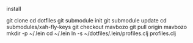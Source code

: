 install

git clone
cd dotfiles
git submodule init
git submodule update
cd submodules/xah-fly-keys
git checkout mavbozo
git pull origin mavbozo
mkdir -p ~/.lein
cd ~/.lein
ln -s ~/dotfiles/.lein/profiles.clj profiles.clj

